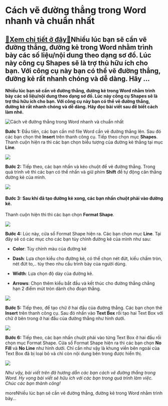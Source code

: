 Cách vẽ đường thẳng trong Word nhanh và chuẩn nhất
==================================================

[:gift:Xem chi tiết ở đây:gift:](https://hddtvn.com/cach-ve-duong-thang-trong-word-nhanh-va-chuan-nhat/)Nhiều lúc bạn sẽ cần vẽ đường thẳng, đường kẻ trong Word nhằm trình bày các số liệu/nội dung theo dạng sơ đồ. Lúc này công cụ Shapes sẽ là trợ thủ hữu ích cho bạn. Với công cụ này bạn có thể vẽ đường thẳng, đường kẻ rất nhanh chóng và dễ dàng. Hãy …
---------------------------------------------------------------------------------------------------------------------------------------------------------------------------------------------------------------------------------------------------------

**Nhiều lúc bạn sẽ cần vẽ đường thẳng, đường kẻ trong Word nhằm trình bày các số liệu/nội dung theo dạng sơ đồ. Lúc này công cụ Shapes sẽ là trợ thủ hữu ích cho bạn. Với công cụ này bạn có thể vẽ đường thẳng, đường kẻ rất nhanh chóng và dễ dàng. Hãy đọc bài viết sau để biết cách làm nhé.**


![Cách vẽ đường thẳng trong Word nhanh và chuẩn nhất](https://hddtvn.com/wp-content/uploads/2021/01/ve-duong-thang.png)


**Bước 1:** Đầu tiên, các bạn cần mở file Word cần vẽ đường thẳng lên. Sau đó các bạn chọn thẻ **Insert** trên thanh công cụ. Tiếp theo chọn mục **Shapes**. Thanh cuộn hiện ra thì các bạn chọn biểu tượng của đường kẻ thẳng tại mục **Line**.


![](https://hddtvn.com/wp-content/uploads/2021/01/rpCkXb8.png)


**Bước 2:** Tiếp theo, các bạn nhấn và kéo chuột để vẽ đường thẳng. Trong quá trình vẽ thì các bạn có thể nhấn và giữ phím **Shift** để tự động căn thẳng đường kẻ của mình.


![](https://hddtvn.com/wp-content/uploads/2021/01/m9fZ0tb.png)


#### **Bước 3:** Sau khi đã tạo đường kẻ xong, các bạn nhấn chuột phải vào đường kẻ.


Thanh cuộn hiện thì thì các bạn chọn **Format Shape**.


![](https://hddtvn.com/wp-content/uploads/2021/01/gTEKKVF.png)


**Bước 4:** Lúc này, cửa sổ Format Shape hiện ra. Các bạn chọn mục **Line**. Tại đây sẽ có các mục cho các bạn tùy chỉnh đường kẻ của mình như sau:




* **Color**: Tùy chỉnh màu của đường kẻ

* **Dash**: Lựa chọn kiểu cho đường kẻ, có thể chọn nét đứt, kiểu chấm tròn, nét đứt to,.. tùy theo nhu cầu trình bày của người dùng.

* **Width**: Lựa chọn độ dày của đường kẻ.

* **Arrows**: Chọn thêm kiểu bắt đầu và kết thúc cho đường thẳng chẳng hạn 2 điểm mút tròn dành cho đoạn thẳng.



![](https://hddtvn.com/wp-content/uploads/2021/01/qRJW0xt.png)


**Bước 5:** Tiếp theo, để tạo chữ ở hai đầu của đường thẳng. Các bạn chọn thẻ **Insert** trên thanh công cụ. Sau đó nhấn vào **Text Box** rồi tạo hai Text Box với chữ ở bên trong ở hai đầu của đường thẳng như hình dưới.


![](https://hddtvn.com/wp-content/uploads/2021/01/23xZwEZ.png)


**Bước 6:** Tiếp theo, các bạn nhấn chuột phải vào từng Text Box ở hai đầu rồi chọn mục Format Shape. Cửa sổ Format Shape hiện ra thì các bạn chọn **No Fill** và **No Line** như hình dưới. Chỉ cần như vậy là khung viền bên ngoài của Text Box đã bị loại bỏ và chỉ còn nội dung bên trong được hiển thị.


![](https://hddtvn.com/wp-content/uploads/2021/01/p8epaBb.png)


*Như vậy, bài viết trên đã hướng dẫn các bạn cách vẽ đường thẳng trong Word. Hy vọng bài viết sẽ hữu ích với các bạn trong quá trình làm việc. Chúc các bạn thành công!*


moreNhiều lúc bạn sẽ cần vẽ đường thẳng, đường kẻ trong Word nhằm trình bày…

